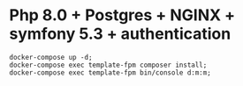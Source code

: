 # Php 8.0 + Postgres + NGINX + symfony 5.3 + authentication
```
docker-compose up -d;
docker-compose exec template-fpm composer install;
docker-compose exec template-fpm bin/console d:m:m;
```
